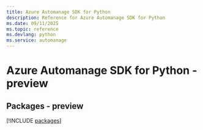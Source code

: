 ```yaml
---
title: Azure Automanage SDK for Python
description: Reference for Azure Automanage SDK for Python
ms.date: 09/11/2025
ms.topic: reference
ms.devlang: python
ms.service: automanage
---
```

# Azure Automanage SDK for Python - preview
## Packages - preview
[!INCLUDE [packages](automanage-index.md)]